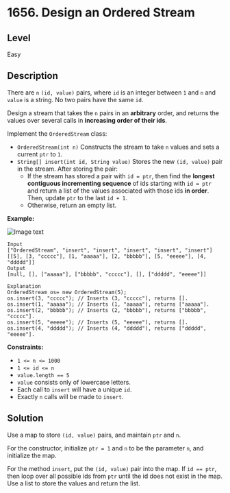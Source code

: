 # 1656. Design an Ordered Stream
## Level
Easy

## Description
There are `n` `(id, value)` pairs, where `id` is an integer between `1` and `n` and `value` is a string. No two pairs have the same `id`.

Design a stream that takes the `n` pairs in an **arbitrary** order, and returns the values over several calls in **increasing order of their ids**.

Implement the `OrderedStream` class:

* `OrderedStream(int n)` Constructs the stream to take `n` values and sets a current `ptr` to `1`.
* `String[] insert(int id, String value)` Stores the new `(id, value)` pair in the stream. After storing the pair:
   * If the stream has stored a pair with `id = ptr`, then find the **longest contiguous incrementing sequence** of ids starting with `id = ptr` and return a list of the values associated with those ids **in order**. Then, update `ptr` to the last `id + 1`.
   * Otherwise, return an empty list.

**Example:**

![Image text](https://assets.leetcode.com/uploads/2020/11/10/q1.gif)

```
Input
["OrderedStream", "insert", "insert", "insert", "insert", "insert"]
[[5], [3, "ccccc"], [1, "aaaaa"], [2, "bbbbb"], [5, "eeeee"], [4, "ddddd"]]
Output
[null, [], ["aaaaa"], ["bbbbb", "ccccc"], [], ["ddddd", "eeeee"]]

Explanation
OrderedStream os= new OrderedStream(5);
os.insert(3, "ccccc"); // Inserts (3, "ccccc"), returns [].
os.insert(1, "aaaaa"); // Inserts (1, "aaaaa"), returns ["aaaaa"].
os.insert(2, "bbbbb"); // Inserts (2, "bbbbb"), returns ["bbbbb", "ccccc"].
os.insert(5, "eeeee"); // Inserts (5, "eeeee"), returns [].
os.insert(4, "ddddd"); // Inserts (4, "ddddd"), returns ["ddddd", "eeeee"].
```

**Constraints:**

* `1 <= n <= 1000`
* `1 <= id <= n`
* `value.length == 5`
* `value` consists only of lowercase letters.
* Each call to `insert` will have a unique `id`.
* Exactly `n` calls will be made to `insert`.

## Solution
Use a map to store `(id, value)` pairs, and maintain `ptr` and `n`.

For the constructor, initialize `ptr = 1` and `n` to be the parameter `n`, and initialize the map.

For the method `insert`, put the `(id, value)` pair into the map. If `id == ptr`, then loop over all possible ids from `ptr` until the id does not exist in the map. Use a list to store the values and return the list.
